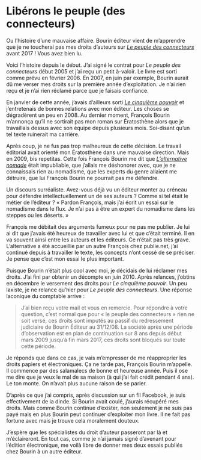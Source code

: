 # Libérons le peuple (des connecteurs)

Ou l’histoire d’une mauvaise affaire. Bourin éditeur vient de m’apprendre que je ne toucherai pas mes droits d’auteurs sur [*Le peuple des connecteurs*](https://tcrouzet.com/le-peuple-des-connecteurs/) avant 2017 ! Vous avez bien lu.<span id="more-21084"></span>

Voici l’histoire depuis le début. J’ai signé le contrat pour *Le peuple des connecteurs* début 2005 et j’ai reçu un petit à-valoir. Le livre est sorti comme prévu en février 2006. En 2007, en juin par exemple, Bourin aurait dû me verser mes droits sur la première année d’exploitation. Je n’ai rien reçu et je n’ai rien réclamé parce que je faisais confiance.

En janvier de cette année, j’avais d’ailleurs sorti [*Le cinquième pouvoir*](https://tcrouzet.com/le-cinquieme-pouvoir/) et j’entretenais de bonnes relations avec mon éditeur. Les choses se dégradèrent un peu en 2008. Au dernier moment, François Bourin m’annonça qu’il ne sortirait pas mon roman sur Ératosthène alors que je travaillais dessus avec son équipe depuis plusieurs mois. Soi-disant qu’un tel texte ruinerait ma carrière.

Après coup, je ne fus pas trop malheureux de cette décision. Le travail éditorial avait orienté mon Ératosthène dans une mauvaise direction. Mais en 2009, bis repetitas. Cette fois François Bourin me dit que [*L’alternative nomade*](https://tcrouzet.com/alternative-nomade/) était impubliable, que j’allais me déshonorer avec, que je ne connaissais rien au nomadisme, que les experts du genre allaient me détruire, que lui François Bourin ne pourrait pas me défendre.

Un discours surréaliste. Avez-vous déjà vu un éditeur monter au créneau pour défendre intellectuellement un de ses auteurs ? Comme si tel était le métier de l’éditeur ? « Pardon François, mais j’ai écrit un essai sur le nomadisme dans le flux. Je n’ai pas à être un expert du nomadisme dans les steppes ou les déserts. »

François me débitait des arguments fumeux pour ne pas me publier. Je lui ai dit que j’avais été heureux de travailler avec lui et que c’était terminé. Il en va souvent ainsi entre les auteurs et les éditeurs. Ce n’était pas très grave. L’alternative a été accueillie par un autre François chez publie.net, j’ai continué depuis à travailler le texte, les concepts n’ont cessé de se préciser. Je pense que c’est mon essai le plus important.

Puisque Bourin n’était plus cool avec moi, je décidais de lui réclamer mes droits. J’ai fini par obtenir un décompte en juin 2010. Après relances, j’obtins en décembre le versement des droits pour *Le cinquième pouvoir*. Un peu laxiste, je ne relance qu’hier pour *Le peuple des connecteurs*. Une réponse laconique du comptable arrive :

> J’ai bien reçu votre mail et vous en remercie. Pour répondre à votre question, c’est normal que pour « le peuple des connecteurs » rien ne soit versé, ces droits sont imputés au passif du redressement judiciaire de Bourin Éditeur au 31/12/08. La société après une période d’observation est en plan de continuation sur 8 ans depuis début mars 2009 jusqu’à fin mars 2017, ces droits sont bloqués sur toute cette période.

Je réponds que dans ce cas, je vais m’empresser de me réapproprier les droits papiers et électroniques. Ça ne tarde pas, François Bourin m’appelle. Il commence par des salamalecs de bonne et heureuse année. Puis il ose me dire que je veux le mal de sa maison (à qui j’ai fait crédit pendant 4 ans). Le ton monte. On n’avait plus aucune raison de se parler.

D’après ce que j’ai compris, après discussion sur un fil Facebook, je suis effectivement de la dinde. Si Bourin avait coulé, j’aurais récupéré mes droits. Mais comme Bourin continue d’exister, non seulement je ne suis pas payé mais en plus Bourin peut continuer d’exploiter mon livre. Il ne fait pas fortune avec mais je trouve cela moralement douteux.

J’espère que les spécialistes du droit d’auteur passeront par là et m’éclaireront. En tout cas, comme je n’ai jamais signé d’avenant pour l’édition électronique, me voilà libre de donner mes deux essais publiés chez Bourin à un autre éditeur.